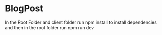 # BlogPost
In the Root Folder and client folder run npm install to install dependencies 
and then in the root folder run npm run dev
